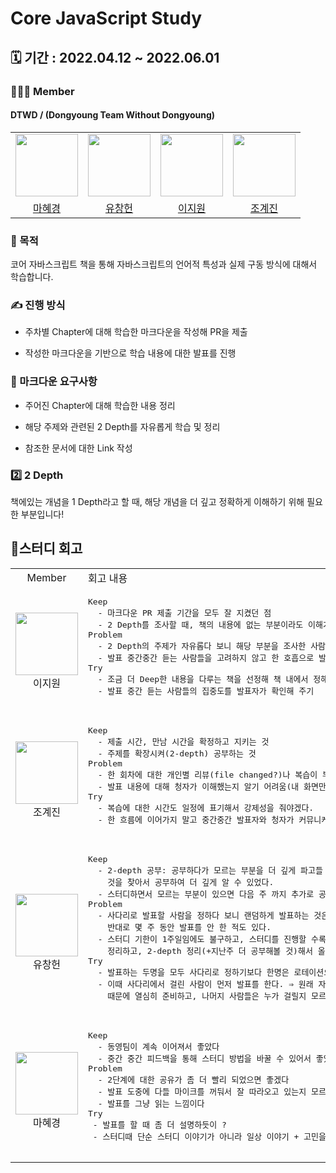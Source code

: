 
# Core JavaScript Study

## 🗓️ 기간 : 2022.04.12 ~ 2022.06.01

### 👩‍👧‍👦 Member

#### DTWD / (Dongyoung Team Without Dongyoung)

<center>
<table  width="100%">
<tr>
<td  align="center">
<img  src="https://avatars.githubusercontent.com/u/72402747?v=4"  width="100px;"  alt=""/>
</td>
<td  align="center">
<img  src="https://avatars.githubusercontent.com/u/49175629?v=4"  width="100px;"  alt=""/>
</td>
<td  align="center">
<img  src="https://avatars.githubusercontent.com/u/81891292?v=4"  width="100px;"  alt=""/>
</td>
<td  align="center">
<img  src="https://avatars.githubusercontent.com/u/81501723?v=4"  width="100px;"  alt=""/>
</td>
</tr>
<tr>
<td  align="center">
<a  href="https://github.com/Hyevvy">
<div>마혜경</div>
</a>
</td>
<td  align="center">
<a  href="https://github.com/dbckdgjs369">
<div>유창헌</div>
</a>
</td>
<td  align="center">
<a  href="https://github.com/ljw0096">
<div>이지원</div>
</a>
</td>
<td  align="center">
<a  href="https://github.com/chogyejin">
<div>조계진</div>
</a>
</td>
</tr>
</table>
</center>

### 🏁 목적

코어 자바스크립트 책을 통해 자바스크립트의 언어적 특성과 실제 구동 방식에 대해서 학습합니다.

### ✍️ 진행 방식

- 주차별 Chapter에 대해 학습한 마크다운을 작성해 PR을 제출

- 작성한 마크다운을 기반으로 학습 내용에 대한 발표를 진행

### :book: 마크다운 요구사항

- 주어진 Chapter에 대해 학습한 내용 정리

- 해당 주제와 관련된 2 Depth를 자유롭게 학습 및 정리

- 참조한 문서에 대한 Link 작성

### :two: 2 Depth

책에있는 개념을 1 Depth라고 할 때, 해당 개념을 더 깊고 정확하게 이해하기 위해 필요한 부분입니다!


## 🤔스터디 회고

<table>
  <tr>
    <td align="center">
      Member
    </td>
    <td>
       회고 내용
    </td>
  </tr>
  <tr>
    <td>
       <img src="https://user-images.githubusercontent.com/81891292/171566278-ec833ec2-e705-4f3d-8de8-7efc4cded4a2.jpg" width="100px" />
      <div align="center">이지원</div>
    </td>
    <td>
       <pre>
Keep
  - 마크다운 PR 제출 기간을 모두 잘 지켰던 점
  - 2 Depth를 조사할 때, 책의 내용에 없는 부분이라도 이해가 쉽도록 다른 자료들을 잘 첨부해 이해룰 도운 점
Problem
  - 2 Depth의 주제가 자유롭다 보니 해당 부분을 조사한 사람 이외에 다른 사람들의 배경 지식이 부족해 전달이 어려운 점
  - 발표 중간중간 듣는 사람들을 고려하지 않고 한 호흡으로 발표를 이어갔던 점
Try
  - 조금 더 Deep한 내용을 다루는 책을 선정해 책 내에서 정해진 주제로 충분한 토의가 가능하도록 하기
  - 발표 중간 듣는 사람들의 집중도를 발표자가 확인해 주기
       </pre>
    </td>
  </tr>
  <tr>
    <td>
      <img src="https://user-images.githubusercontent.com/81891292/171565632-0bf11156-a2c5-4df9-9dd4-d9dff3e28a16.jpg" width="100px;" />
      <div align="center">조계진</div>
    </td>
    <td>
      <pre>
Keep
  - 제출 시간, 만남 시간을 확정하고 지키는 것
  - 주제를 확장시켜(2-depth) 공부하는 것
Problem
  - 한 회차에 대한 개인별 리뷰(file changed?)나 복습이 부족했다고 생각(PR 적극 활용 X)
  - 발표 내용에 대해 청자가 이해했는지 알기 어려움(내 화면만 보고 말함)
Try
  - 복습에 대한 시간도 일정에 표기해서 강제성을 줘야겠다.
  - 한 흐름에 이어가지 말고 중간중간 발표자와 청자가 커뮤니케이션을 해보자      
      </pre>
    </td>
  </tr>
  <tr>
     <td>
      <img src="https://user-images.githubusercontent.com/81891292/171565744-f0a390e7-352c-4f99-a14d-1bd84226ff21.png" width="100px;" />
       <div align="center">유창헌</div>
    </td>
    <td>
      <pre>
Keep
  - 2-depth 공부: 공부하다가 모르는 부분을 더 깊게 파고들 수 있었고, 모르는 부분이 없어도 뭔가 더 부가적으로 공부할
    것을 찾아서 공부하여 더 깊게 알 수 있었다.
  - 스터디하면서 모르는 부분이 있으면 다음 주 까지 추가로 공부하기
Problem
  - 사다리로 발표할 사람을 정하다 보니 랜덤하게 발표하는 것은 좋지만 운 좋게(?) 계속 걸리는 사람이 존재했고,
    반대로 몇 주 동안 발표를 안 한 적도 있다.
  - 스터디 기한이 1주일임에도 불구하고, 스터디를 진행할 수록 스터디 전날에 책을 읽고,
    정리하고, 2-depth 정리(+지난주 더 공부해볼 것)해서 올리는 일이 많았다. (거의 매주)
Try
  - 발표하는 두명을 모두 사다리로 정하기보다 한명은 로테이션으로 돌리고, 나머지 한명을 사다리를 타서 발표를 시킨다.
  - 이때 사다리에서 걸린 사람이 먼저 발표를 한다. ⇒ 원래 자기 차례였던 사람은 자신이 발표를 해야하기
    때문에 열심히 준비하고, 나머지 사람들은 누가 걸릴지 모르기 때문에 열심히 준비할 것으로 기대
      </pre>
    </td>
  </tr>
  <tr>
    <td>
      <img src="https://user-images.githubusercontent.com/81891292/171565961-61841eb4-9ef2-4939-8531-90ddaea3c5ba.png" width="100px;" />
      <div align="center">마혜경</div>
    </td>
    <td>
      <pre>
Keep
  - 동영팀이 계속 이어져서 좋았다
  - 중간 중간 피드백을 통해 스터디 방법을 바꿀 수 있어서 좋았다
Problem
  - 2단계에 대한 공유가 좀 더 빨리 되었으면 좋겠다
  - 발표 도중에 다들 마이크를 꺼둬서 잘 따라오고 있는지 모르겠다
  - 발표를 그냥 읽는 느낌이다
Try
 - 발표를 할 때 좀 더 설명하듯이 ?
 - 스터디때 단순 스터디 이야기가 아니라 일상 이야기 + 고민을 나눌 수 있어서 좋았다
      </pre>
    </td>
  </tr>
</table>

